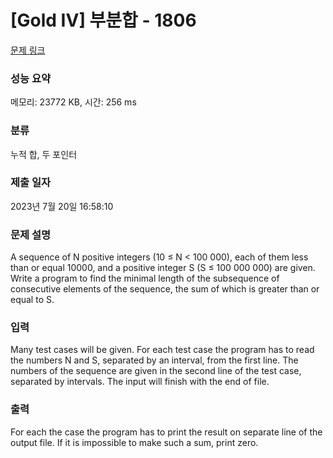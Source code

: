 # [Gold IV] 부분합 - 1806 

[문제 링크](https://www.acmicpc.net/problem/1806) 

### 성능 요약

메모리: 23772 KB, 시간: 256 ms

### 분류

누적 합, 두 포인터

### 제출 일자

2023년 7월 20일 16:58:10

### 문제 설명

<p>A sequence of N positive integers (10 ≤ N < 100 000), each of them less than or equal 10000, and a positive integer S (S ≤ 100 000 000) are given. Write a program to find the minimal length of the subsequence of consecutive elements of the sequence, the sum of which is greater than or equal to S. </p>

### 입력 

 <p>Many test cases will be given. For each test case the program has to read the numbers N and S, separated by an interval, from the first line. The numbers of the sequence are given in the second line of the test case, separated by intervals. The input will finish with the end of file.</p>

### 출력 

 <p>For each the case the program has to print the result on separate line of the output file. If it is impossible to make such a sum, print zero.</p>

